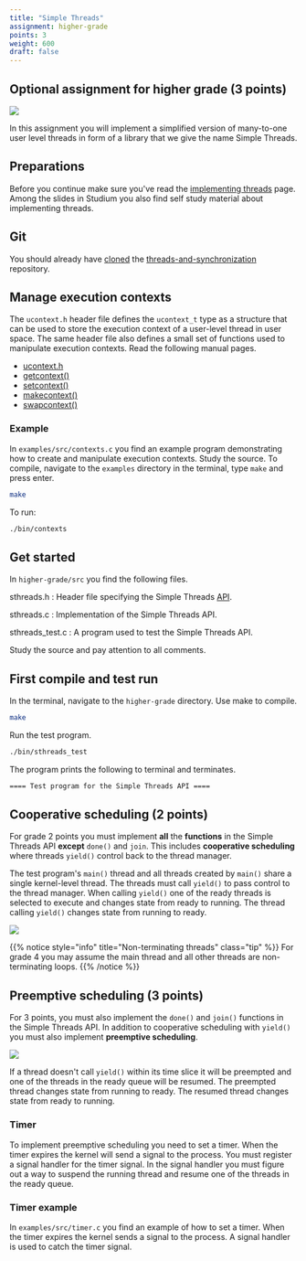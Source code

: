 ```yaml
---
title: "Simple Threads"
assignment: higher-grade
points: 3
weight: 600
draft: false
---
```


<h2 class="subtitle">Optional assignment for higher grade (3 points)</h2>

![](/v1/images/threads-and-synchronization/higher-grade-overview.png?width=666px)

In this assignment you will implement a simplified version of many-to-one user level
threads in form of a library that we give the name Simple Threads.

## Preparations 

Before you continue make sure you've read the [implementing threads](implementing-threads) page.
Among the slides in Studium you also find self study material about implementing threads. 

## Git 

You should already have [cloned](clone-repository) the [threads-and-synchronization][repo] repository.


[repo]: https://github.com/os-assignments/threads-synchronization-deadlock.git


## Manage execution contexts 

The `ucontext.h` header file defines the `ucontext_t` type as a structure that
can be used to store the execution context of a user-level thread in user space.
The same header file also defines a small set of functions used to manipulate
execution contexts. Read the following manual pages.

- [ucontext.h][man-ucontext]
- [getcontext()][man-getcontext]
- [setcontext()][man-setcontext]
- [makecontext()][man-makecontext]
- [swapcontext()][man-swapcontext] 

[man-ucontext]: http://pubs.opengroup.org/onlinepubs/7908799/xsh/getcontext.html
[man-getcontext]: http://pubs.opengroup.org/onlinepubs/7908799/xsh/getcontext.html
[man-setcontext]: http://pubs.opengroup.org/onlinepubs/7908799/xsh/setcontext.html
[man-makecontext]: http://pubs.opengroup.org/onlinepubs/7908799/xsh/makecontext.html
[man-swapcontext]: http://pubs.opengroup.org/onlinepubs/7908799/xsh/swapcontext.html 

### Example

In `examples/src/contexts.c` you find an example program demonstrating
how to create and manipulate  execution contexts. 
Study the source. To compile, navigate to the `examples` directory in the terminal, type `make`
and press enter.

``` bash session
make
```

To run: 

``` bash session
./bin/contexts
```

## Get started 

In `higher-grade/src` you find the following files. 

sthreads.h
: Header file specifying the Simple Threads [API](https://en.wikipedia.org/wiki/Application_programming_interface).

sthreads.c
: Implementation of the Simple Threads API.

sthreads_test.c
: A program used to test the Simple Threads API.

Study the source and pay attention to all comments. 

## First compile and test run

In the terminal, navigate to the `higher-grade` directory. Use make to
compile. 

``` bash session
make
```

Run the test program. 

``` bash session
./bin/sthreads_test
```

The program prints the following to terminal and terminates. 

``` bash session
==== Test program for the Simple Threads API ====
```
## Cooperative scheduling (2 points)

For grade 2 points you must implement **all** the **functions** in the Simple Threads API
**except** `done()` and `join`. This includes **cooperative scheduling** where
threads `yield()` control back to the thread manager. 

The test program's `main()` thread and all threads
created by `main()` share a single
kernel-level thread. The threads must call `yield()` to pass control to the thread
manager. When
calling `yield()` one of the ready threads is selected to execute and changes
state from ready to running. The thread calling `yield()` changes state from
running to ready. 

![](/v1/images/threads-and-synchronization/cooperative.png?height=333px)

{{% notice style="info" title="Non-terminating threads" class="tip" %}}
For grade 4 you may assume the main thread and all other threads are
non-terminating loops. 
{{% /notice %}}

## Preemptive scheduling (3 points)

For 3 points, you must also implement the `done()` and `join()` functions in the
Simple Threads API. In addition to cooperative scheduling with `yield()` you must also implement
**preemptive scheduling**. 

![](/v1/images/threads-and-synchronization/cooperative-and-preemptive.png?height=333px)

If a thread doesn't call `yield()` within its time slice it will be preempted
and one of the threads in the ready queue will be resumed. The preempted thread
changes state from running to ready. The resumed thread changes state from ready
to running. 

### Timer

To implement preemptive scheduling you need to set a timer. When the timer
expires the kernel will send a signal to the process. You must register a signal
handler for the timer signal. In the signal handler you must figure out a way to
suspend the running thread and resume one of the threads in the ready queue. 

### Timer example

In `examples/src/timer.c` you find an example of how to set a timer.
When the timer expires the kernel sends a signal to the process. A signal
handler is used to catch the timer signal. 


